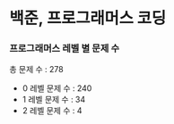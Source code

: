 # 백준, 프로그래머스 코딩
### 프로그래머스 레벨 별 문제 수
총 문제 수 : 278
- 0 레벨 문제 수 : 240
- 1 레벨 문제 수 : 34
- 2 레벨 문제 수 : 4

